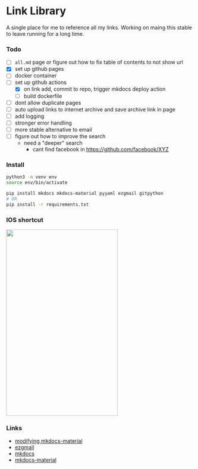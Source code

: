 

# Link Library
A single place for me to reference all my links. Working on maing this stable to leave running for a long time.

### Todo
- [ ] `all.md` page or figure out how to fix table of contents to not show url
- [x] set up github pages
- [ ] docker container
- [ ] set up github actions
    - [x] on link add, commit to repo, trigger mkdocs deploy action
    - [ ] build dockerfile 
- [ ] dont allow duplicate pages
- [ ] auto upload links to internet archive and save archive link in page
- [ ] add logging
- [ ] stronger error handling
- [ ] more stable alternative to email
- [ ] figure out how to improve the search
    - need a "deeper" search
        - cant find facebook in https://github.com/facebook/XYZ



### Install
```bash
python3 -m venv env
source env/bin/activate

pip install mkdocs mkdocs-material pyyaml ezgmail gitpython
# OR
pip install -r requirements.txt
```


### IOS shortcut
<img src="https://user-images.githubusercontent.com/49871927/203728165-3a58c8c1-1e4d-4b3b-8892-4bf09b718db6.jpg" width="300px" height="500px" />



### Links
- [modifying mkdocs-material](https://squidfunk.github.io/mkdocs-material/customization/#overriding-blocks)
- [ezgmail](https://github.com/asweigart/ezgmail)
- [mkdocs](https://www.mkdocs.org/)
- [mkdocs-material](https://squidfunk.github.io/mkdocs-material/)
